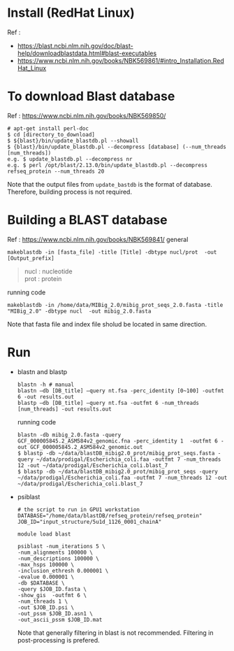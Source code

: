 # Install (RedHat Linux)
Ref :   
- https://blast.ncbi.nlm.nih.gov/doc/blast-help/downloadblastdata.html#blast-executables  
- https://www.ncbi.nlm.nih.gov/books/NBK569861/#intro_Installation.RedHat_Linux  
# To download Blast database
Ref : https://www.ncbi.nlm.nih.gov/books/NBK569850/  
```
# apt-get install perl-doc
$ cd [directory_to_download]
$ ${blast}/bin/update_blastdb.pl --showall 
$ {blast}/bin/update_blastdb.pl --decompress [database] (--num_threads [num_threads])
e.g. $ update_blastdb.pl --decompress nr
e.g. $ perl /opt/blast/2.13.0/bin/update_blastdb.pl --decompress refseq_protein --num_threads 20
```
Note that the output files from `update_bastdb` is the format of database. Therefore, building process is not required.

# Building a BLAST database
Ref : https://www.ncbi.nlm.nih.gov/books/NBK569841/
general
```
makeblastdb -in [fasta_file] -title [Title] -dbtype nucl/prot  -out [Output_prefix]
```
> nucl : nucleotide  
> prot : protein  

running code
```
makeblastdb -in /home/data/MIBig_2.0/mibig_prot_seqs_2.0.fasta -title "MIBig_2.0" -dbtype nucl  -out mibig_2.0.fasta
```
Note that fasta file and index file sholud be located in same direction.

# Run
- blastn and blastp
  ```
  blastn -h # manual
  blastn –db [DB_title] –query nt.fsa -perc_identity [0~100] -outfmt 6 -out results.out  
  blastp –db [DB_title] –query nt.fsa -outfmt 6 -num_threads [num_threads] -out results.out  

  ```

  running code
  ```
  blastn -db mibig_2.0.fasta -query GCF_000005845.2_ASM584v2_genomic.fna -perc_identity 1  -outfmt 6 -out GCF_000005845.2_ASM584v2_genomic.out
  $ blastp -db ~/data/blastDB_mibig2.0_prot/mibig_prot_seqs.fasta -query ~/data/prodigal/Escherichia_coli.faa -outfmt 7 -num_threads 12 -out ~/data/prodigal/Escherichia_coli.blast_7
  $ blastp -db ~/data/blastDB_mibig2.0_prot/mibig_prot_seqs -query ~/data/prodigal/Escherichia_coli.faa -outfmt 7 -num_threads 12 -out ~/data/prodigal/Escherichia_coli.blast_7
  ```
- psiblast
  ```
  # the script to run in GPU1 workstation
  DATABASE="/home/data/blastDB/refseq_protein/refseq_protein"
  JOB_ID="input_structure/5u1d_1126_0001_chainA"

  module load blast

  psiblast -num_iterations 5 \
  -num_alignments 100000 \
  -num_descriptions 100000 \
  -max_hsps 100000 \
  -inclusion_ethresh 0.000001 \
  -evalue 0.000001 \
  -db $DATABASE \
  -query $JOB_ID.fasta \
  -show_gis  -outfmt 6 \
  -num_threads 1 \
  -out $JOB_ID.psi \
  -out_pssm $JOB_ID.asn1 \
  -out_ascii_pssm $JOB_ID.mat
  ```
 

  Note that generally filtering in blast is not recommended. Filtering in post-processing is prefered.
